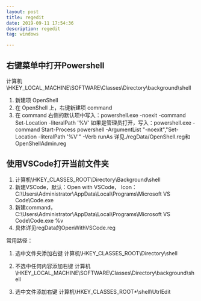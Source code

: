 ```yaml
---
layout: post
title: regedit
date: 2019-09-11 17:54:36
description: regedit
tag: windows

---
```


## 右键菜单中打开Powershell
计算机\HKEY_LOCAL_MACHINE\SOFTWARE\Classes\Directory\background\shell
1. 新建项 OpenShell
2. 在 OpenShell 上，右键新建项 command
3. 在 command 右侧的默认项中写入：powershell.exe -noexit -command Set-Location -literalPath '%V'
如果是管理员打开，写入：powershell.exe -command Start-Process powershell -ArgumentList \"-noexit\",\"Set-Location -literalPath '%V'\" -Verb runAs
详见./regData/OpenShell.reg和OpenShellAdmin.reg

## 使用VSCode打开当前文件夹
1. 计算机\HKEY_CLASSES_ROOT\Directory\Background\shell
2. 新建VSCode，默认：Open with VSCode，
   Icon：C:\Users\Administrator\AppData\Local\Programs\Microsoft VS Code\Code.exe
3. 新建command，C:\Users\Administrator\AppData\Local\Programs\Microsoft VS Code\Code.exe %v
4. 具体详见regData的OpenWithVSCode.reg

常用路径：
1. 选中文件夹添加右键
计算机\HKEY_CLASSES_ROOT\Directory\shell

2. 不选中任何内容添加右键
计算机\HKEY_LOCAL_MACHINE\SOFTWARE\Classes\Directory\background\shell

3. 选中文件添加右键
计算机\HKEY_CLASSES_ROOT\*\shell\UtrlEdit

